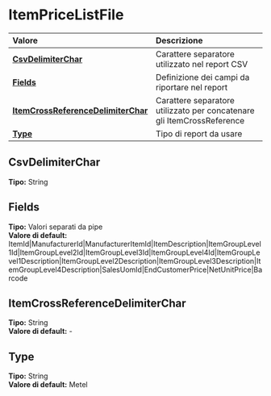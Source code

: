 # ItemPriceListFile

| Valore | Descrizione |
| :--- | :--- |
| [**CsvDelimiterChar**](itempricelistfile.md#csvdelimiterchar) | Carattere separatore utilizzato nel report CSV |
| [**Fields**](itempricelistfile.md#fields) | Definizione dei campi da riportare nel report |
| [**ItemCrossReferenceDelimiterChar**](itempricelistfile.md#itemcrossreferencedelimiterchar) | Carattere separatore utilizzato per concatenare gli ItemCrossReference |
| [**Type**](itempricelistfile.md#type) | Tipo di report da usare |

## CsvDelimiterChar

**Tipo:** String

## Fields

**Tipo:** Valori separati da pipe  
**Valore di default:** ItemId\|ManufacturerId\|ManufacturerItemId\|ItemDescription\|ItemGroupLevel1Id\|ItemGroupLevel2Id\|ItemGroupLevel3Id\|ItemGroupLevel4Id\|ItemGroupLevel1Description\|ItemGroupLevel2Description\|ItemGroupLevel3Description\|ItemGroupLevel4Description\|SalesUomId\|EndCustomerPrice\|NetUnitPrice\|Barcode

## ItemCrossReferenceDelimiterChar

**Tipo:** String  
**Valore di default:**  - 

## Type

**Tipo:** String  
**Valore di default:** Metel
